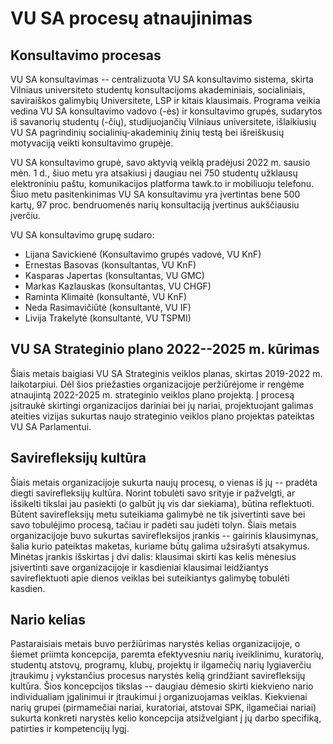 # VU SA procesų atnaujinimas

## Konsultavimo procesas

VU SA konsultavimas -- centralizuota VU SA konsultavimo sistema, skirta
Vilniaus universiteto studentų konsultacijoms akademiniais,
socialiniais, saviraiškos galimybių Universitete, LSP ir kitais
klausimais. Programa veikia vedina VU SA konsultavimo vadovo (-ės) ir
konsultavimo grupės, sudarytos iš savanorių studentų (-čių),
studijuojančių Vilniaus universitete, išlaikiusių VU SA pagrindinių
socialinių-akademinių žinių testą bei išreiškusių motyvaciją veikti
konsultavimo grupėje.

VU SA konsultavimo grupė, savo aktyvią veiklą pradėjusi 2022 m. sausio
mėn. 1 d., šiuo metu yra atsakiusi į daugiau nei 750 studentų užklausų
elektroniniu paštu, komunikacijos platforma tawk.to ir mobiliuoju
telefonu. Šiuo metu pasitenkinimas VU SA konsultavimu yra įvertintas
bene 500 kartų, 97 proc. bendruomenės narių konsultaciją įvertinus
aukščiausiu įverčiu.

VU SA konsultavimo grupę sudaro:

- Lijana Savickienė (Konsultavimo grupės vadovė, VU KnF)
- Ernestas Basovas (konsultantas, VU KnF)
- Kasparas Japertas (konsultantas, VU GMC)
- Markas Kazlauskas (konsultantas, VU CHGF)
- Raminta Klimaitė (konsultantė, VU KnF)
- Neda Rasimavičiūtė (konsultantė, VU IF)
- Livija Trakelytė (konsultantė, VU TSPMI)

## VU SA Strateginio plano 2022--2025 m. kūrimas

Šiais metais baigiasi VU SA Strateginis veiklos planas, skirtas
2019-2022 m. laikotarpiui. Dėl šios priežasties organizacijoje
peržiūrėjome ir rengėme atnaujintą 2022-2025 m. strateginio veiklos
plano projektą. Į procesą įsitraukė skirtingi organizacijos dariniai bei
jų nariai, projektuojant galimas ateities vizijas sukurtas naujo
strateginio veiklos plano projektas pateiktas VU SA Parlamentui.

## Savirefleksijų kultūra

Šiais metais organizacijoje sukurta naujų procesų, o vienas iš jų --
pradėta diegti savirefleksijų kultūra. Norint tobulėti savo srityje ir
pažvelgti, ar išsikelti tikslai jau pasiekti (o galbūt jų vis dar
siekiama), būtina reflektuoti. Būtent savirefleksijų metu suteikiama
galimybė ne tik įsivertinti save bei savo tobulėjimo procesą, tačiau ir
padėti sau judėti tolyn. Šiais metais organizacijoje buvo sukurtas
savirefleksijos įrankis -- gairinis klausimynas, šalia kurio pateiktas
maketas, kuriame būtų galima užsirašyti atsakymus. Minėtas įrankis
išskirtas į dvi dalis: klausimai skirti kas kelis mėnesius įsivertinti
save organizacijoje ir kasdieniai klausimai leidžiantys savireflektuoti
apie dienos veiklas bei suteikiantys galimybę tobulėti kasdien.

## Nario kelias

Pastaraisiais metais buvo peržiūrimas narystės kelias organizacijoje, o
šiemet priimta koncepcija, paremta efektyvesniu narių iveiklinimu,
kuratorių, studentų atstovų, programų, klubų, projektų ir ilgamečių
narių lygiaverčiu įtraukimu į vykstančius procesus narystės kelią
grindžiant savirefleksijų kultūra. Šios koncepcijos tikslas -- daugiau
dėmesio skirti kiekvieno nario individualiam įgalinimui ir įtraukimui į
organizuojamas veiklas. Kiekvienai narių grupei (pirmamečiai nariai,
kuratoriai, atstovai SPK, ilgamečiai nariai) sukurta konkreti narystės
kelio koncepcija atsižvelgiant į jų darbo specifiką, patirties ir
kompetencijų lygį.
